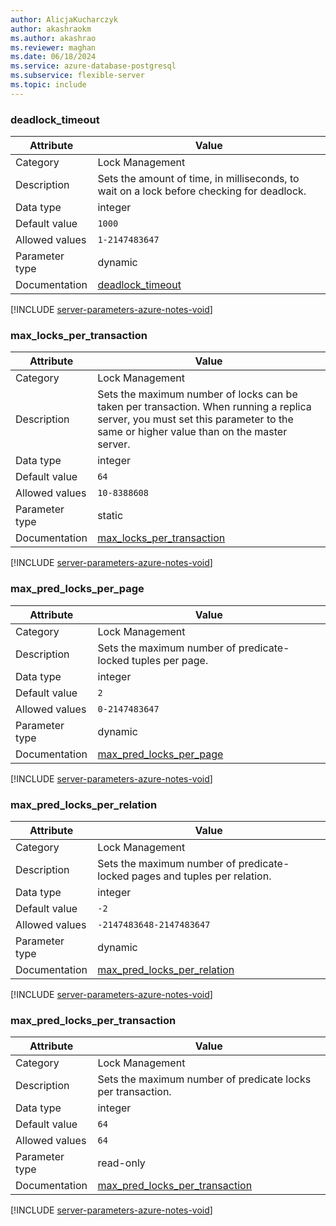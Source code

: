 ```yaml
---
author: AlicjaKucharczyk
author: akashraokm
ms.author: akashrao
ms.reviewer: maghan
ms.date: 06/18/2024
ms.service: azure-database-postgresql
ms.subservice: flexible-server
ms.topic: include
---
```

### deadlock_timeout

| Attribute      | Value                                                      |
|----------------|------------------------------------------------------------|
| Category       | Lock Management |
| Description    | Sets the amount of time, in milliseconds, to wait on a lock before checking for deadlock.                                                                                        |
| Data type      | integer   |
| Default value  | `1000`        |
| Allowed values | `1-2147483647`           |
| Parameter type | dynamic        |
| Documentation  | [deadlock_timeout](https://www.postgresql.org/docs/11/runtime-config-locks.html#GUC-DEADLOCK-TIMEOUT)                             |


[!INCLUDE [server-parameters-azure-notes-void](./server-parameters-azure-notes-void.md)]



### max_locks_per_transaction

| Attribute      | Value                                                      |
|----------------|------------------------------------------------------------|
| Category       | Lock Management |
| Description    | Sets the maximum number of locks can be taken per transaction. When running a replica server, you must set this parameter to the same or higher value than on the master server. |
| Data type      | integer   |
| Default value  | `64`          |
| Allowed values | `10-8388608`             |
| Parameter type | static         |
| Documentation  | [max_locks_per_transaction](https://www.postgresql.org/docs/11/runtime-config-locks.html#GUC-MAX-LOCKS-PER-TRANSACTION)           |


[!INCLUDE [server-parameters-azure-notes-void](./server-parameters-azure-notes-void.md)]



### max_pred_locks_per_page

| Attribute      | Value                                                      |
|----------------|------------------------------------------------------------|
| Category       | Lock Management |
| Description    | Sets the maximum number of predicate-locked tuples per page.                                                                                                                     |
| Data type      | integer   |
| Default value  | `2`           |
| Allowed values | `0-2147483647`           |
| Parameter type | dynamic        |
| Documentation  | [max_pred_locks_per_page](https://www.postgresql.org/docs/11/runtime-config-locks.html#GUC-MAX-PRED-LOCKS-PER-PAGE)               |


[!INCLUDE [server-parameters-azure-notes-void](./server-parameters-azure-notes-void.md)]



### max_pred_locks_per_relation

| Attribute      | Value                                                      |
|----------------|------------------------------------------------------------|
| Category       | Lock Management |
| Description    | Sets the maximum number of predicate-locked pages and tuples per relation.                                                                                                       |
| Data type      | integer   |
| Default value  | `-2`          |
| Allowed values | `-2147483648-2147483647` |
| Parameter type | dynamic        |
| Documentation  | [max_pred_locks_per_relation](https://www.postgresql.org/docs/11/runtime-config-locks.html#GUC-MAX-PRED-LOCKS-PER-RELATION)       |


[!INCLUDE [server-parameters-azure-notes-void](./server-parameters-azure-notes-void.md)]



### max_pred_locks_per_transaction

| Attribute      | Value                                                      |
|----------------|------------------------------------------------------------|
| Category       | Lock Management |
| Description    | Sets the maximum number of predicate locks per transaction.                                                                                                                      |
| Data type      | integer   |
| Default value  | `64`          |
| Allowed values | `64`                     |
| Parameter type | read-only      |
| Documentation  | [max_pred_locks_per_transaction](https://www.postgresql.org/docs/11/runtime-config-locks.html#GUC-MAX-PRED-LOCKS-PER-TRANSACTION) |


[!INCLUDE [server-parameters-azure-notes-void](./server-parameters-azure-notes-void.md)]



